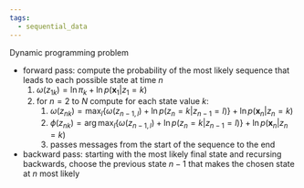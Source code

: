 ```yaml
---
tags:
  - sequential_data
---
```

Dynamic programming problem
- forward pass: compute the probability of the most likely sequence that leads to each possible state at time $n$
	1. $\omega(z_{1k})=\ln\pi_k+\ln p(\boldsymbol x_1|z_1=k)$
	2. for $n=2$ to $N$ compute for each state value $k$:
		1. $\omega(z_{nk})=\max_l \{\omega(z_{n-1,l})+\ln p(z_n=k|z_{n-1}=l)\}+\ln p(\boldsymbol x_n|z_n=k)$
		2. $\phi(z_{nk})=\arg\max_l\{\omega(z_{n-1,l})+\ln p(z_n=k|z_{n-1}=l)\}+\ln p(\boldsymbol x_n|z_n=k)$
		3. passes messages from the start of the sequence to the end
- backward pass: starting with the most likely final state and recursing backwards, choose the previous state $n-1$ that makes the chosen state at $n$ most likely